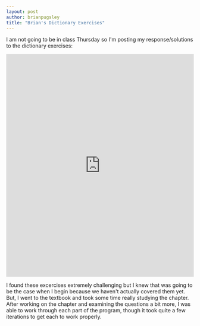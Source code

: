 ```yaml
---
layout: post
author: brianpugsley
title: "Brian's Dictionary Exercises"
---
```


I am not going to be in class Thursday so I'm posting my response/solutions to the dictionary exercises:

<iframe src="https://trinket.io/embed/python3/c94316b140" width="100%" height="600" frameborder="0" marginwidth="0" marginheight="0" allowfullscreen></iframe>

I found these excercises extremely challenging but I knew that was going to be the case when I begin because we haven't actually covered them yet. But, I went to the textbook and took some time really studying the chapter. After working on the chapter and examining the questions a bit more, I was able to work through each part of the program, though it took quite a few iterations to get each to work properly. 
